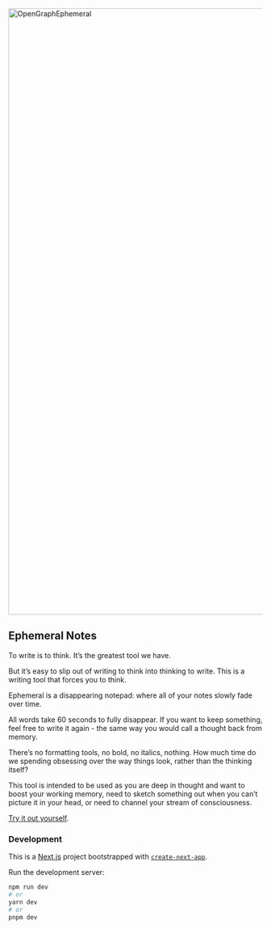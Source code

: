 <img width="1200" alt="OpenGraphEphemeral" src="https://github.com/0hq/ephemeral-notes/assets/30643741/6e7cba7a-bcfd-4f22-b610-16ff43d56d61">

## Ephemeral Notes

To write is to think. It’s the greatest tool we have.

But it’s easy to slip out of writing to think into thinking to write. This is a writing tool that forces you to think.

Ephemeral is a disappearing notepad: where all of your notes slowly fade over time.

All words take 60 seconds to fully disappear. If you want to keep something, feel free to write it again - the same way you would call a thought back from memory.

There’s no formatting tools, no bold, no italics, nothing. How much time do we spending obsessing over the way things look, rather than the thinking itself?

This tool is intended to be used as you are deep in thought and want to boost your working memory, need to sketch something out when you can’t picture it in your head, or need to channel your stream of consciousness.

[Try it out yourself](https://ephemeral-notes.com/).

### Development

This is a [Next.js](https://nextjs.org/) project bootstrapped with [`create-next-app`](https://github.com/vercel/next.js/tree/canary/packages/create-next-app).

Run the development server:

```bash
npm run dev
# or
yarn dev
# or
pnpm dev
```
